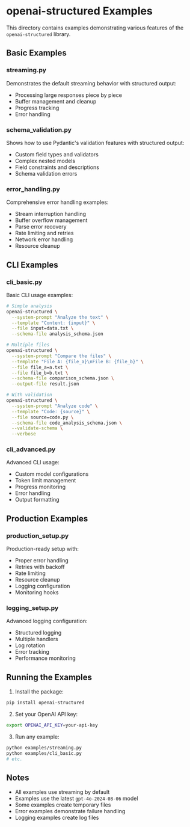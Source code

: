 # openai-structured Examples

This directory contains examples demonstrating various features of the `openai-structured` library.

## Basic Examples

### streaming.py

Demonstrates the default streaming behavior with structured output:

- Processing large responses piece by piece
- Buffer management and cleanup
- Progress tracking
- Error handling

### schema_validation.py

Shows how to use Pydantic's validation features with structured output:

- Custom field types and validators
- Complex nested models
- Field constraints and descriptions
- Schema validation errors

### error_handling.py

Comprehensive error handling examples:

- Stream interruption handling
- Buffer overflow management
- Parse error recovery
- Rate limiting and retries
- Network error handling
- Resource cleanup

## CLI Examples

### cli_basic.py

Basic CLI usage examples:

```bash
# Simple analysis
openai-structured \
  --system-prompt "Analyze the text" \
  --template "Content: {input}" \
  --file input=data.txt \
  --schema-file analysis_schema.json

# Multiple files
openai-structured \
  --system-prompt "Compare the files" \
  --template "File A: {file_a}\nFile B: {file_b}" \
  --file file_a=a.txt \
  --file file_b=b.txt \
  --schema-file comparison_schema.json \
  --output-file result.json

# With validation
openai-structured \
  --system-prompt "Analyze code" \
  --template "Code: {source}" \
  --file source=code.py \
  --schema-file code_analysis_schema.json \
  --validate-schema \
  --verbose
```

### cli_advanced.py

Advanced CLI usage:

- Custom model configurations
- Token limit management
- Progress monitoring
- Error handling
- Output formatting

## Production Examples

### production_setup.py

Production-ready setup with:

- Proper error handling
- Retries with backoff
- Rate limiting
- Resource cleanup
- Logging configuration
- Monitoring hooks

### logging_setup.py

Advanced logging configuration:

- Structured logging
- Multiple handlers
- Log rotation
- Error tracking
- Performance monitoring

## Running the Examples

1. Install the package:

```bash
pip install openai-structured
```

2. Set your OpenAI API key:

```bash
export OPENAI_API_KEY=your-api-key
```

3. Run any example:

```bash
python examples/streaming.py
python examples/cli_basic.py
# etc.
```

## Notes

- All examples use streaming by default
- Examples use the latest `gpt-4o-2024-08-06` model
- Some examples create temporary files
- Error examples demonstrate failure handling
- Logging examples create log files
